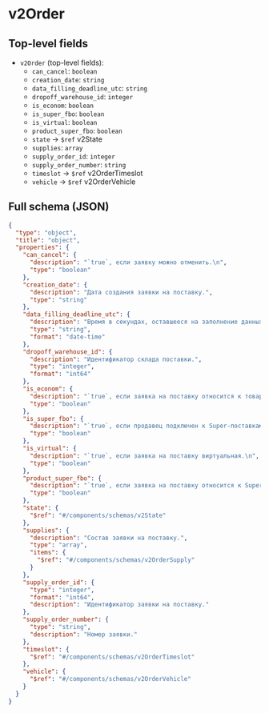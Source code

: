 # v2Order

## Top-level fields
- `v2Order` (top-level fields):
  - `can_cancel`: `boolean`
  - `creation_date`: `string`
  - `data_filling_deadline_utc`: `string`
  - `dropoff_warehouse_id`: `integer`
  - `is_econom`: `boolean`
  - `is_super_fbo`: `boolean`
  - `is_virtual`: `boolean`
  - `product_super_fbo`: `boolean`
  - `state` → `$ref` v2State
  - `supplies`: `array`
  - `supply_order_id`: `integer`
  - `supply_order_number`: `string`
  - `timeslot` → `$ref` v2OrderTimeslot
  - `vehicle` → `$ref` v2OrderVehicle

## Full schema (JSON)
```json
{
  "type": "object",
  "title": "object",
  "properties": {
    "can_cancel": {
      "description": "`true`, если заявку можно отменить.\n",
      "type": "boolean"
    },
    "creation_date": {
      "description": "Дата создания заявки на поставку.",
      "type": "string"
    },
    "data_filling_deadline_utc": {
      "description": "Время в секундах, оставшееся на заполнение данных по поставке. Только для заявок с вРЦ.",
      "type": "string",
      "format": "date-time"
    },
    "dropoff_warehouse_id": {
      "description": "Идентификатор склада поставки.",
      "type": "integer",
      "format": "int64"
    },
    "is_econom": {
      "description": "`true`, если заявка на поставку относится к товарам «Суперэконом».\n",
      "type": "boolean"
    },
    "is_super_fbo": {
      "description": "`true`, если продавец подключен к Super-поставкам.\n",
      "type": "boolean"
    },
    "is_virtual": {
      "description": "`true`, если заявка на поставку виртуальная.\n",
      "type": "boolean"
    },
    "product_super_fbo": {
      "description": "`true`, если заявка на поставку относится к Super-товарам.\n",
      "type": "boolean"
    },
    "state": {
      "$ref": "#/components/schemas/v2State"
    },
    "supplies": {
      "description": "Состав заявки на поставку.",
      "type": "array",
      "items": {
        "$ref": "#/components/schemas/v2OrderSupply"
      }
    },
    "supply_order_id": {
      "type": "integer",
      "format": "int64",
      "description": "Идентификатор заявки на поставку."
    },
    "supply_order_number": {
      "type": "string",
      "description": "Номер заявки."
    },
    "timeslot": {
      "$ref": "#/components/schemas/v2OrderTimeslot"
    },
    "vehicle": {
      "$ref": "#/components/schemas/v2OrderVehicle"
    }
  }
}
```
